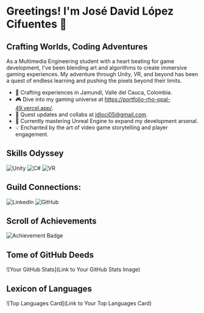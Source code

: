 # Greetings! I'm José David López Cifuentes 👾

## Crafting Worlds, Coding Adventures

As a Multimedia Engineering student with a heart beating for game development, I've been blending art and algorithms to create immersive gaming experiences. My adventure through Unity, VR, and beyond has been a quest of endless learning and pushing the pixels beyond their limits.

- 🌟 Crafting experiences in Jamundí, Valle del Cauca, Colombia.
- 🎮 Dive into my gaming universe at https://portfolio-rho-opal-49.vercel.app/.
- 💌 Quest updates and collabs at jdloci05@gmail.com.
- 🚀 Currently mastering Unreal Engine to expand my development arsenal.
- 💡 Enchanted by the art of video game storytelling and player engagement.

## Skills Odyssey
<!-- Icons for Unity, C#, VR -->
![Unity]([Unity-Icon-URL](https://unity.com/es)) ![C#](Csharp-Icon-URL) ![VR](VR-Icon-URL)

## Guild Connections:
<!-- Social icons for LinkedIn, GitHub -->
![LinkedIn](LinkedIn-Icon-URL) ![GitHub](GitHub-Icon-URL)

## Scroll of Achievements
<!-- Customized badges for your achievements -->
![Achievement Badge](Achievement-Badge-URL)

## Tome of GitHub Deeds
![Your GitHub Stats](Link to Your GitHub Stats Image)

## Lexicon of Languages
![Top Languages Card](Link to Your Top Languages Card)
